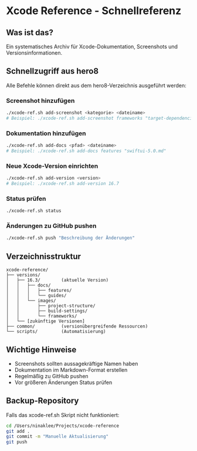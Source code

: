 # Xcode Reference - Schnellreferenz

## Was ist das?
Ein systematisches Archiv für Xcode-Dokumentation, Screenshots und Versionsinformationen.

## Schnellzugriff aus hero8

Alle Befehle können direkt aus dem hero8-Verzeichnis ausgeführt werden:

### Screenshot hinzufügen
```bash
./xcode-ref.sh add-screenshot <kategorie> <dateiname>
# Beispiel: ./xcode-ref.sh add-screenshot frameworks "target-dependencies.png"
```

### Dokumentation hinzufügen  
```bash
./xcode-ref.sh add-docs <pfad> <dateiname>
# Beispiel: ./xcode-ref.sh add-docs features "swiftui-5.0.md"
```

### Neue Xcode-Version einrichten
```bash
./xcode-ref.sh add-version <version>
# Beispiel: ./xcode-ref.sh add-version 16.7
```

### Status prüfen
```bash
./xcode-ref.sh status
```

### Änderungen zu GitHub pushen
```bash
./xcode-ref.sh push "Beschreibung der Änderungen"
```

## Verzeichnisstruktur

```
xcode-reference/
├── versions/
│   ├── 16.3/        (aktuelle Version)
│   │   ├── docs/
│   │   │   ├── features/
│   │   │   └── guides/
│   │   └── images/
│   │       ├── project-structure/
│   │       ├── build-settings/
│   │       └── frameworks/
│   └── [zukünftige Versionen]
├── common/          (versionübergreifende Ressourcen)
└── scripts/         (Automatisierung)
```

## Wichtige Hinweise

- Screenshots sollten aussagekräftige Namen haben
- Dokumentation im Markdown-Format erstellen
- Regelmäßig zu GitHub pushen
- Vor größeren Änderungen Status prüfen

## Backup-Repository

Falls das xcode-ref.sh Skript nicht funktioniert:
```bash
cd /Users/ninaklee/Projects/xcode-reference
git add .
git commit -m "Manuelle Aktualisierung"
git push
```
